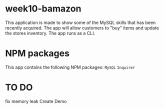 # week10-bamazon
This application is made to show some of the MySQL skills that has been recently acquired. The app will allow customers to "buy" items and update the stores inventory. The app runs as a CLI.

# NPM packages 
This app contains the following NPM packages:
`MySQL`
`Inquirer`

# TO DO
fix memory leak
Create Demo
